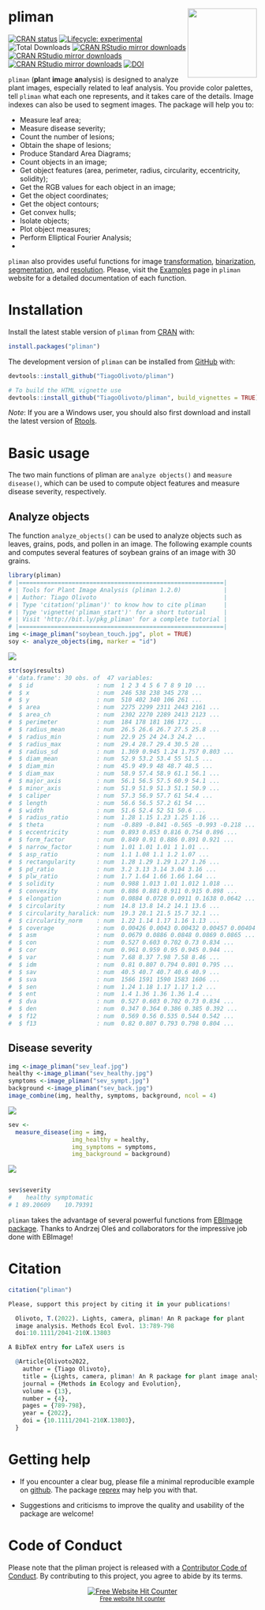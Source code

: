 
<!-- README.md is generated from README.Rmd. Please edit that file -->

# pliman <img src="man/figures/logo_pliman.svg" align="right" height="140/"/>

<!-- badges: start -->

[![CRAN
status](https://www.r-pkg.org/badges/version-ago/pliman)](https://CRAN.R-project.org/package=pliman)
[![Lifecycle:
experimental](https://img.shields.io/badge/lifecycle-experimental-brightgreen.svg)](https://lifecycle.r-lib.org/articles/stages.html#experimental-1)
![Total Downloads](https://cranlogs.r-pkg.org/badges/grand-total/pliman)
[![CRAN RStudio mirror
downloads](https://cranlogs.r-pkg.org/badges/last-month/pliman?color=orange)](https://r-pkg.org/pkg/pliman)
[![CRAN RStudio mirror
downloads](https://cranlogs.r-pkg.org/badges/last-week/pliman?color=orange)](https://r-pkg.org/pkg/pliman)
[![CRAN RStudio mirror
downloads](https://cranlogs.r-pkg.org/badges/last-day/pliman?color=orange)](https://r-pkg.org/pkg/pliman)
[![DOI](https://zenodo.org/badge/352844585.svg)](https://zenodo.org/badge/latestdoi/352844585)
<!-- badges: end -->

`pliman` (**pl**ant **im**age **an**alysis) is designed to analyze plant
images, especially related to leaf analysis. You provide color palettes,
tell `pliman` what each one represents, and it takes care of the
details. Image indexes can also be used to segment images. The package
will help you to:

- Measure leaf area;
- Measure disease severity;
- Count the number of lesions;
- Obtain the shape of lesions;
- Produce Standard Area Diagrams;
- Count objects in an image;
- Get object features (area, perimeter, radius, circularity,
  eccentricity, solidity);
- Get the RGB values for each object in an image;
- Get the object coordinates;
- Get the object contours;
- Get convex hulls;
- Isolate objects;
- Plot object measures;
- Perform Elliptical Fourier Analysis;
- 

`pliman` also provides useful functions for image
[transformation](https://tiagoolivoto.github.io/pliman/reference/utils_transform.html),
[binarization](https://tiagoolivoto.github.io/pliman/reference/image_binary.html),
[segmentation](https://tiagoolivoto.github.io/pliman/reference/image_segment.html),
and
[resolution](https://tiagoolivoto.github.io/pliman/reference/utils_dpi.html).
Please, visit the
[Examples](https://tiagoolivoto.github.io/pliman/index.html) page in
`pliman` website for a detailed documentation of each function.

# Installation

Install the latest stable version of `pliman` from
[CRAN](https://CRAN.R-project.org/package=pliman) with:

``` r
install.packages("pliman")
```

The development version of `pliman` can be installed from
[GitHub](https://github.com/TiagoOlivoto/pliman) with:

``` r
devtools::install_github("TiagoOlivoto/pliman")

# To build the HTML vignette use
devtools::install_github("TiagoOlivoto/pliman", build_vignettes = TRUE)
```

*Note*: If you are a Windows user, you should also first download and
install the latest version of
[Rtools](https://cran.r-project.org/bin/windows/Rtools/).

# Basic usage

The two main functions of pliman are `analyze objects()` and
`measure disease()`, which can be used to compute object features and
measure disease severity, respectively.

## Analyze objects

The function `analyze_objects()` can be used to analyze objects such as
leaves, grains, pods, and pollen in an image. The following example
counts and computes several features of soybean grains of an image with
30 grains.

``` r
library(pliman)
# |==========================================================|
# | Tools for Plant Image Analysis (pliman 1.2.0)            |
# | Author: Tiago Olivoto                                    |
# | Type 'citation('pliman')' to know how to cite pliman     |
# | Type 'vignette('pliman_start')' for a short tutorial     |
# | Visit 'http://bit.ly/pkg_pliman' for a complete tutorial |
# |==========================================================|
img <-image_pliman("soybean_touch.jpg", plot = TRUE)
soy <- analyze_objects(img, marker = "id")
```

![](man/figures/README-unnamed-chunk-4-1.png)<!-- -->

``` r
str(soy$results)
# 'data.frame': 30 obs. of  47 variables:
#  $ id                  : num  1 2 3 4 5 6 7 8 9 10 ...
#  $ x                   : num  246 538 238 345 278 ...
#  $ y                   : num  510 402 340 106 261 ...
#  $ area                : num  2275 2299 2311 2443 2161 ...
#  $ area_ch             : num  2302 2270 2289 2413 2123 ...
#  $ perimeter           : num  184 178 181 186 172 ...
#  $ radius_mean         : num  26.5 26.6 26.7 27.5 25.8 ...
#  $ radius_min          : num  22.9 25 24 24.3 24.2 ...
#  $ radius_max          : num  29.4 28.7 29.4 30.5 28 ...
#  $ radius_sd           : num  1.369 0.945 1.24 1.757 0.803 ...
#  $ diam_mean           : num  52.9 53.2 53.4 55 51.5 ...
#  $ diam_min            : num  45.9 49.9 48 48.7 48.5 ...
#  $ diam_max            : num  58.9 57.4 58.9 61.1 56.1 ...
#  $ major_axis          : num  56.1 56.5 57.5 60.9 54.1 ...
#  $ minor_axis          : num  51.9 51.9 51.3 51.1 50.9 ...
#  $ caliper             : num  57.3 56.9 57.7 61 54.4 ...
#  $ length              : num  56.6 56.5 57.2 61 54 ...
#  $ width               : num  51.6 52.4 52 51 50.6 ...
#  $ radius_ratio        : num  1.28 1.15 1.23 1.25 1.16 ...
#  $ theta               : num  -0.889 -0.841 -0.565 -0.993 -0.218 ...
#  $ eccentricity        : num  0.893 0.853 0.816 0.754 0.896 ...
#  $ form_factor         : num  0.849 0.91 0.886 0.891 0.921 ...
#  $ narrow_factor       : num  1.01 1.01 1.01 1 1.01 ...
#  $ asp_ratio           : num  1.1 1.08 1.1 1.2 1.07 ...
#  $ rectangularity      : num  1.28 1.29 1.29 1.27 1.26 ...
#  $ pd_ratio            : num  3.2 3.13 3.14 3.04 3.16 ...
#  $ plw_ratio           : num  1.7 1.64 1.66 1.66 1.64 ...
#  $ solidity            : num  0.988 1.013 1.01 1.012 1.018 ...
#  $ convexity           : num  0.886 0.881 0.911 0.915 0.898 ...
#  $ elongation          : num  0.0884 0.0728 0.0911 0.1638 0.0642 ...
#  $ circularity         : num  14.8 13.8 14.2 14.1 13.6 ...
#  $ circularity_haralick: num  19.3 28.1 21.5 15.7 32.1 ...
#  $ circularity_norm    : num  1.22 1.14 1.17 1.16 1.13 ...
#  $ coverage            : num  0.00426 0.0043 0.00432 0.00457 0.00404 ...
#  $ asm                 : num  0.0679 0.0886 0.0848 0.0869 0.0865 ...
#  $ con                 : num  0.527 0.603 0.702 0.73 0.834 ...
#  $ cor                 : num  0.961 0.959 0.95 0.945 0.944 ...
#  $ var                 : num  7.68 8.37 7.98 7.58 8.46 ...
#  $ idm                 : num  0.81 0.807 0.794 0.801 0.795 ...
#  $ sav                 : num  40.5 40.7 40.7 40.6 40.9 ...
#  $ sva                 : num  1566 1591 1590 1583 1606 ...
#  $ sen                 : num  1.24 1.18 1.17 1.17 1.2 ...
#  $ ent                 : num  1.4 1.36 1.36 1.36 1.4 ...
#  $ dva                 : num  0.527 0.603 0.702 0.73 0.834 ...
#  $ den                 : num  0.347 0.364 0.386 0.385 0.392 ...
#  $ f12                 : num  0.569 0.56 0.535 0.544 0.542 ...
#  $ f13                 : num  0.82 0.807 0.793 0.798 0.804 ...
```

## Disease severity

``` r
img <-image_pliman("sev_leaf.jpg")
healthy <-image_pliman("sev_healthy.jpg")
symptoms <-image_pliman("sev_sympt.jpg")
background <-image_pliman("sev_back.jpg")
image_combine(img, healthy, symptoms, background, ncol = 4)
```

![](man/figures/README-unnamed-chunk-5-1.png)<!-- -->

``` r
sev <- 
  measure_disease(img = img,
                  img_healthy = healthy,
                  img_symptoms = symptoms,
                  img_background = background)
```

![](man/figures/README-unnamed-chunk-6-1.png)<!-- -->

``` r

sev$severity
#    healthy symptomatic
# 1 89.20609    10.79391
```

`pliman` takes the advantage of several powerful functions from [EBImage
package](https://bioconductor.org/packages/release/bioc/html/EBImage.html).
Thanks to Andrzej Oleś and collaborators for the impressive job done
with EBImage!

# Citation

``` r
citation("pliman")

Please, support this project by citing it in your publications!

  Olivoto, T.(2022). Lights, camera, pliman! An R package for plant
  image analysis. Methods Ecol Evol. 13:789-798
  doi:10.1111/2041-210X.13803

A BibTeX entry for LaTeX users is

  @Article{Olivoto2022,
    author = {Tiago Olivoto},
    title = {Lights, camera, pliman! An R package for plant image analysis},
    journal = {Methods in Ecology and Evolution},
    volume = {13},
    number = {4},
    pages = {789-798},
    year = {2022},
    doi = {10.1111/2041-210X.13803},
  }
```

# Getting help

- If you encounter a clear bug, please file a minimal reproducible
  example on [github](https://github.com/TiagoOlivoto/pliman/issues).
  The package [reprex](https://reprex.tidyverse.org/) may help you with
  that.

- Suggestions and criticisms to improve the quality and usability of the
  package are welcome!

# Code of Conduct

Please note that the pliman project is released with a [Contributor Code
of Conduct](https://tiagoolivoto.github.io/pliman/CODE_OF_CONDUCT.html).
By contributing to this project, you agree to abide by its terms.

<div align="center">

<a href='https://www.free-website-hit-counter.com'><img src='https://www.free-website-hit-counter.com/c.php?d=9&id=144207&s=2' border='0' alt='Free Website Hit Counter'></a><br/><small><a href='https://www.free-website-hit-counter.com' title="Free Website Hit Counter">Free
website hit counter</a></small>

</div>
